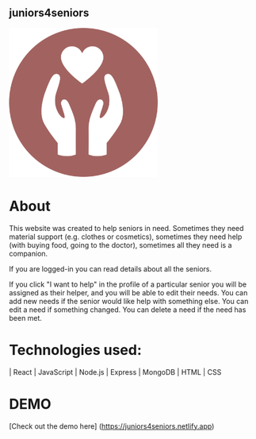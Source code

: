 ## juniors4seniors

<img width="300" alt="" src="./src/images/logo.png">

# About

This website was created to help seniors in need.
Sometimes they need material support (e.g. clothes or cosmetics), sometimes they need help (with buying food, going to the doctor), sometimes all they need is a companion.

If you are logged-in you can read details about all the seniors.

If you click "I want to help" in the profile of a particular senior you will be assigned as their helper, and you will be able to edit their needs. You can add new needs if the senior would like help with something else. You can edit a need if something changed. You can delete a need if the need has been met.

# Technologies used: 

| React | JavaScript | Node.js | Express | MongoDB | HTML | CSS 

# DEMO

[Check out the demo here] (https://juniors4seniors.netlify.app)
